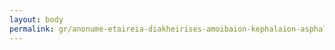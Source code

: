 ```yaml
---
layout: body
permalink: gr/anonume-etaireia-diakheirises-amoibaion-kephalaion-asphalistikon-organismon/
---
```


